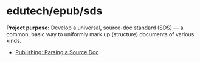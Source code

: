 # edutech/epub/sds

__Project purpose:__ Develop a universal, source-doc standard (SDS) — a common, basic way to uniformly mark up (structure) documents of various kinds.

- [Publishing: Parsing a Source Doc](https://jahoward11.github.com/edutech/epub/sds/hjas18_pub-sds.html)
